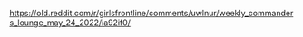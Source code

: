 https://old.reddit.com/r/girlsfrontline/comments/uwlnur/weekly_commanders_lounge_may_24_2022/ia92if0/

